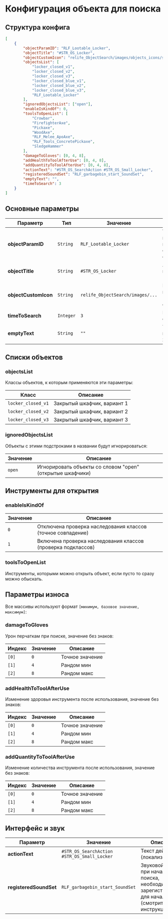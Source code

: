 # Конфигурация объекта для поиска

## Структура конфига

```json
[
    {
        "objectParamID": "RLF_Lootable_Locker",
        "objectTitle": "#STR_OS_Locker",
        "objectCustomIcon": "relife_ObjectSearch/images/objects_icons/school-locker.edds",
        "objectsList": [
            "locker_closed_v1",
            "locker_closed_v2",
            "locker_closed_v3",
            "locker_closed_blue_v1",
            "locker_closed_blue_v2",
            "locker_closed_blue_v3",
            "RLF_Lootable_Locker"
        ],
        "ignoredObjectsList": ["open"],
        "enableIsKindOf": 0,
        "toolsToOpenList": [
            "Crowbar",
            "FirefighterAxe",
            "Pickaxe",
            "WoodAxe",
            "RLF_Melee_ApoAxe",
            "RLF_Tools_ConcretePickaxe",
            "SledgeHammer"
        ],
        "damageToGloves": [0, 4, 8],
        "addHealthToToolAfterUse": [0, 4, 8],
        "addQuantityToToolAfterUse": [0, 4, 8],
        "actionText": "#STR_OS_SearchAction #STR_OS_Small_Locker",
        "registeredSoundSet": "RLF_garbagebin_start_SoundSet",
        "emptyText": "",
        "timeToSearch": 3
    }
]
```

## Основные параметры

| Параметр | Тип | Значение | Описание |
|----------|-----|----------|----------|
| **objectParamID** | `String` | `RLF_Lootable_Locker` | Уникальный идентификатор параметров объекта из файла config_ObjectParam.json |
| **objectTitle** | `String` | `#STR_OS_Locker` | Локализованное название объекта (ключ строки) |
| **objectCustomIcon** | `String` | `relife_ObjectSearch/images/...` | Путь к кастомной иконке объекта (формат .edds), можно оставить пустым|
| **timeToSearch** | `Integer` | `3` | Время поиска в секундах |
| **emptyText** | `String` | `""` | Текст при пустом контейнере, если хотите переопределить |

## Списки объектов

### objectsList
Классы объектов, к которым применяются эти параметры:

| Класс | Описание |
|-------|----------|
| `locker_closed_v1` | Закрытый шкафчик, вариант 1 |
| `locker_closed_v2` | Закрытый шкафчик, вариант 2 |
| `locker_closed_v3` | Закрытый шкафчик, вариант 3 |

### ignoredObjectsList
Объекты с этими подстроками в названии будут игнорироваться:

| Значение | Описание |
|----------|----------|
| `open` | Игнорировать объекты со словом "open" (открытые шкафчики) |

## Инструменты для открытия
### enableIsKindOf
| Значение | Описание |
|----------|----------|
| `0` | Отключена проверка наследования классов (точное совпадение) |
| `1` | Включена проверка наследования классов (проверка подклассов) |

### toolsToOpenList
Инструменты, которыми можно открыть объект, если пусто то сразу можно обыскать.

## Параметры износа

Все массивы используют формат `[минимум, базовое значение, максимум]`:

### damageToGloves
Урон перчаткам при поиске, значение без знаков:

| Индекс | Значение | Описание |
|--------|----------|----------|
| `[0]` | `0` | Точное значение |
| `[1]` | `4` | Рандом мин |
| `[2]` | `8` | Рандом макс |

### addHealthToToolAfterUse
Изменение здоровья инструмента после использования, значение без знаков:

| Индекс | Значение | Описание |
|--------|----------|----------|
| `[0]` | `0` | Точное значение |
| `[1]` | `4` | Рандом мин |
| `[2]` | `8` |Рандом макс |

### addQuantityToToolAfterUse
Изменение количества инструмента после использования, значение без знаков:

| Индекс | Значение | Описание |
|--------|----------|----------|
| `[0]` | `0` | Точное значение |
| `[1]` | `4` | Рандом мин|
| `[2]` | `8` | Рандом макс |

## Интерфейс и звук

| Параметр | Значение | Описание |
|----------|----------|----------|
| **actionText** | `#STR_OS_SearchAction #STR_OS_Small_Locker` | Текст действия (локализованный) |
| **registeredSoundSet** | `RLF_garbagebin_start_SoundSet` | Звуковой набор при начале поиска, необходимо зарегистрировать для начала (смотрите инструкцию)|

